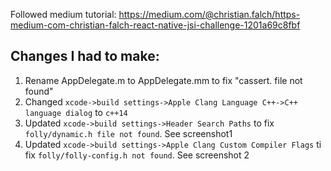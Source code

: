 Followed medium tutorial: https://medium.com/@christian.falch/https-medium-com-christian-falch-react-native-jsi-challenge-1201a69c8fbf

## Changes I had to make:
1. Rename AppDelegate.m to AppDelegate.mm to fix "cassert. file not found"
2. Changed `xcode->build settings->Apple Clang Language C++->C++ language dialog` to `c++14`
3. Updated `xcode->build settings->Header Search Paths` to fix `folly/dynamic.h file not found`. See screenshot1
4. Updated `xcode->build settings->Apple Clang Custom Compiler Flags`  ti fix `folly/folly-config.h not found`. See screenshot 2
